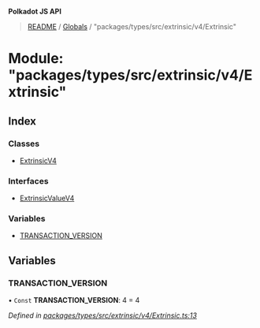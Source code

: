 **Polkadot JS API**

> [README](../README.md) / [Globals](../globals.md) / "packages/types/src/extrinsic/v4/Extrinsic"

# Module: "packages/types/src/extrinsic/v4/Extrinsic"

## Index

### Classes

* [ExtrinsicV4](../classes/_packages_types_src_extrinsic_v4_extrinsic_.extrinsicv4.md)

### Interfaces

* [ExtrinsicValueV4](../interfaces/_packages_types_src_extrinsic_v4_extrinsic_.extrinsicvaluev4.md)

### Variables

* [TRANSACTION\_VERSION](_packages_types_src_extrinsic_v4_extrinsic_.md#transaction_version)

## Variables

### TRANSACTION\_VERSION

• `Const` **TRANSACTION\_VERSION**: 4 = 4

*Defined in [packages/types/src/extrinsic/v4/Extrinsic.ts:13](https://github.com/polkadot-js/api/blob/c6bc664f8/packages/types/src/extrinsic/v4/Extrinsic.ts#L13)*
